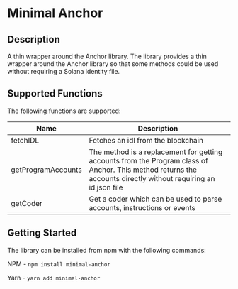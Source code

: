# Minimal Anchor

## Description

A thin wrapper around the Anchor library. The library provides a thin wrapper around the Anchor library so that some methods could be used without requiring a Solana identity file.

## Supported Functions

The following functions are supported:

|Name|Description|
|-------|-------|
|fetchIDL|Fetches an idl from the blockchain|
|getProgramAccounts|The method is a replacement for getting accounts from the Program class of Anchor. This method returns the accounts directly without requiring an id.json file|
|getCoder|Get a coder which can be used to parse accounts, instructions or events|

## Getting Started

The library can be installed from npm with the following commands:

NPM - `npm install minimal-anchor`

Yarn - `yarn add minimal-anchor`
